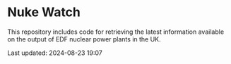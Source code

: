 # Nuke Watch

This repository includes code for retrieving the latest information available on the output of EDF nuclear power plants in the UK.

Last updated: 2024-08-23 19:07